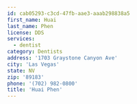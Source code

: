```yaml
---
id: cab05293-c3cd-47fb-aae3-aaab298838a5
first_name: Huai
last_name: Phen
license: DDS
services:
  - dentist
category: Dentists
address: '1703 Graystone Canyon Ave'
city: 'Las Vegas'
state: NV
zip: '89183'
phone: '(702) 982-0800'
title: 'Huai Phen'
---
```

